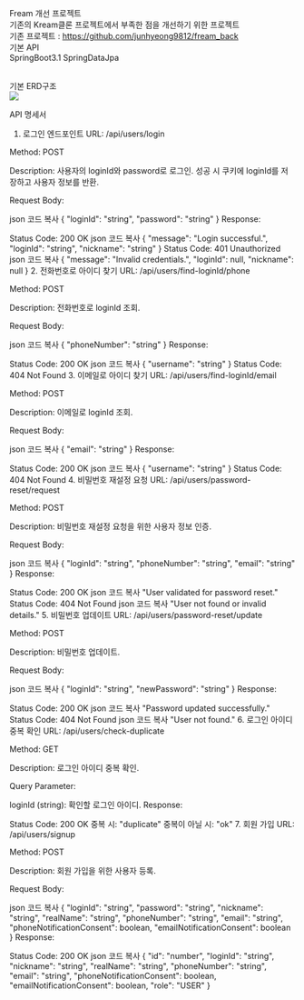 Fream 개선 프로젝트
<br>
기존의 Kream클론 프로젝트에서 부족한 점을 개선하기 위한 프로젝트
<br>
기존 프로젝트 : https://github.com/junhyeong9812/fream_back
<br>
기본 API
<br>
SpringBoot3.1
SpringDataJpa

<br>
기본 ERD구조
<br>
<img src="https://github.com/user-attachments/assets/c040190e-b830-451d-a873-f0c0640dc05f"/>
<br>

API 명세서
1. 로그인 엔드포인트
URL: /api/users/login

Method: POST

Description: 사용자의 loginId와 password로 로그인. 성공 시 쿠키에 loginId를 저장하고 사용자 정보를 반환.

Request Body:

json
코드 복사
{
  "loginId": "string",
  "password": "string"
}
Response:

Status Code: 200 OK
json
코드 복사
{
  "message": "Login successful.",
  "loginId": "string",
  "nickname": "string"
}
Status Code: 401 Unauthorized
json
코드 복사
{
  "message": "Invalid credentials.",
  "loginId": null,
  "nickname": null
}
2. 전화번호로 아이디 찾기
URL: /api/users/find-loginId/phone

Method: POST

Description: 전화번호로 loginId 조회.

Request Body:

json
코드 복사
{
  "phoneNumber": "string"
}
Response:

Status Code: 200 OK
json
코드 복사
{
  "username": "string"
}
Status Code: 404 Not Found
3. 이메일로 아이디 찾기
URL: /api/users/find-loginId/email

Method: POST

Description: 이메일로 loginId 조회.

Request Body:

json
코드 복사
{
  "email": "string"
}
Response:

Status Code: 200 OK
json
코드 복사
{
  "username": "string"
}
Status Code: 404 Not Found
4. 비밀번호 재설정 요청
URL: /api/users/password-reset/request

Method: POST

Description: 비밀번호 재설정 요청을 위한 사용자 정보 인증.

Request Body:

json
코드 복사
{
  "loginId": "string",
  "phoneNumber": "string",
  "email": "string"
}
Response:

Status Code: 200 OK
json
코드 복사
"User validated for password reset."
Status Code: 404 Not Found
json
코드 복사
"User not found or invalid details."
5. 비밀번호 업데이트
URL: /api/users/password-reset/update

Method: POST

Description: 비밀번호 업데이트.

Request Body:

json
코드 복사
{
  "loginId": "string",
  "newPassword": "string"
}
Response:

Status Code: 200 OK
json
코드 복사
"Password updated successfully."
Status Code: 404 Not Found
json
코드 복사
"User not found."
6. 로그인 아이디 중복 확인
URL: /api/users/check-duplicate

Method: GET

Description: 로그인 아이디 중복 확인.

Query Parameter:

loginId (string): 확인할 로그인 아이디.
Response:

Status Code: 200 OK
중복 시: "duplicate"
중복이 아닐 시: "ok"
7. 회원 가입
URL: /api/users/signup

Method: POST

Description: 회원 가입을 위한 사용자 등록.

Request Body:

json
코드 복사
{
  "loginId": "string",
  "password": "string",
  "nickname": "string",
  "realName": "string",
  "phoneNumber": "string",
  "email": "string",
  "phoneNotificationConsent": boolean,
  "emailNotificationConsent": boolean
}
Response:

Status Code: 200 OK
json
코드 복사
{
  "id": "number",
  "loginId": "string",
  "nickname": "string",
  "realName": "string",
  "phoneNumber": "string",
  "email": "string",
  "phoneNotificationConsent": boolean,
  "emailNotificationConsent": boolean,
  "role": "USER"
}




